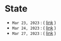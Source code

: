 # State

- `Mar 23, 2023` : ( [link](https://zoom.us/rec/play/nkZ0lxOaBQED2pCnHIH_wzOxla5joNOjaofVGHRCJRyIJdYZEQnxcJw9GB_f6pMGQeEslffvXbPFquOf.xNTzjxtbOO2dvAFR) )
- `Mar 24, 2023` : ( [link](https://zoom.us/rec/play/f78QMclUWyH27mcYBSaaqhLQvxtYyKwJb1oRo4zHx63i1og7yF2qd3rA8fDoEHrXuvhp87msSsXI_tYo.Ypk-2UILQOjIb0qD) )
- `Mar 27, 2023` : ( [link](https://zoom.us/rec/play/iCtJTgh0ajdf8DL2muZ_kqvbKy4t8oQuksdE8VIA-VHxypvG9uqr5FzNO7SHxxjC3usr3c9RntK8AJYI.Wao_7LJt0UILHf1I) )
